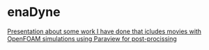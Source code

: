 # enaDyne

[Presentation about some work I have done that icludes movies with OpenFOAM simulations using Paraview for post-procissing](https://docs.google.com/presentation/d/1_UrgswnXD94ZxX4sXMCWr6q0p9T8F4gP/edit?usp=sharing&ouid=105779763345235842785&rtpof=true&sd=true)
